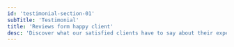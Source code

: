```yaml
---
id: 'testimonial-section-01'
subTitle: 'Testimonial'
title: 'Reviews form happy client'
desc: 'Discover what our satisfied clients have to say about their experience with us. Read testimonials that highlight our commitment to quality, reliability, and customer satisfaction. Their feedback reflects our dedication to delivering exceptional construction services that exceed expectations.'
---
```

